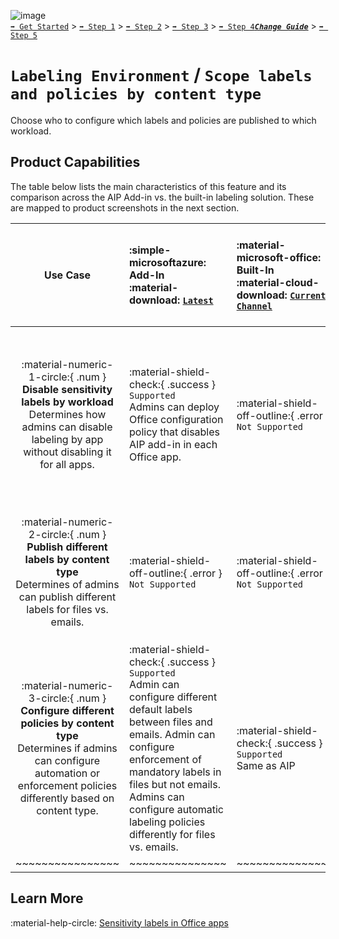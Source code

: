 ![image](https://user-images.githubusercontent.com/43501191/195164735-920ec45a-cd2c-41a1-9d22-6a557ca9ddc3.png)<br>
[`➡️ Get Started`](../../GetStarted.md) > [`➡️ Step 1`](../../AIP2MIPStep1.md) > [`➡️ Step 2`](../../AIP2MIPStep2.md) > [`➡️ Step 3`](../../AIP2MIPStep3.md) > [`➡️ Step 4`](../../AIP2MIPStep4.md)[***`Change Guide`***](../../CompareAIP2MIP.md) > [`➡️ Step 5`](../../AIP2MIPStep5.md)


# `Labeling Environment` / `Scope labels and policies by content type`

Choose who to configure which labels and policies are published to which workload.

## Product Capabilities
The table below lists the main characteristics of this feature and its comparison across the AIP Add-in vs. the built-in labeling solution. These are mapped to product screenshots in the next section. 

| Use Case  | :simple-microsoftazure: Add-In<br>:material-download: [`Latest`](https://learn.microsoft.com/en-us/azure/information-protection/rms-client/unifiedlabelingclient-version-release-history)| :material-microsoft-office: Built-In<br>:material-cloud-download: [`Current Channel`](https://learn.microsoft.com/en-us/microsoft-365/compliance/sensitivity-labels-office-apps#support-for-sensitivity-label-capabilities-in-apps) | :material-microsoft-office: Built-In<br>:material-calendar-clock: `Coming Soon` |
| :---: | :---- | :---- | :---- | 
| :material-numeric-1-circle:{ .num  } **Disable sensitivity labels by workload** <br>Determines how admins can disable labeling by app without disabling it for all apps. | :material-shield-check:{ .success } `Supported`<br>Admins can deploy Office configuration policy that disables AIP add-in in each Office app. | :material-shield-off-outline:{ .error } `Not Supported` |  :material-dev-to:{ .development  } `In Development`<br>Admins can configure a workload without sensitivity labels to disable labeling in that app. |
| :material-numeric-2-circle:{ .num  } **Publish different labels by content type** <br>Determines of admins can publish different labels for files vs. emails. | :material-shield-off-outline:{ .error } `Not Supported` | :material-shield-off-outline:{ .error } `Not Supported` |  :material-dev-to:{ .development  } `In Development`<br>Admins can configure different labels for files vs. emails. |
| :material-numeric-3-circle:{ .num  } **Configure different policies by content type** <br>Determines if admins can configure automation or enforcement policies differently based on content type. | :material-shield-check:{ .success } `Supported`<br>Admin can configure different default labels between files and emails. Admin can configure enforcement of mandatory labels in files but not emails. Admins can configure automatic labeling policies differently for files vs. emails. | :material-shield-check:{ .success } `Supported`<br>Same as AIP | :material-shield-check:{ .success } `Supported`<br>Same as AIP |
| ~~~~~~~~~~~~~~~~ | ~~~~~~~~~~~~~~~ | ~~~~~~~~~~~~~~~ | 


## Learn More

:material-help-circle: [Sensitivity labels in Office apps](https://learn.microsoft.com/en-us/microsoft-365/compliance/sensitivity-labels-office-apps)


<!-- ============ LINKS =========== -->

[AIPLatest]: https://learn.microsoft.com/en-us/azure/information-protection/rms-client/unifiedlabelingclient-version-release-history
[MIPLatest]: https://learn.microsoft.com/en-us/microsoft-365/compliance/sensitivity-labels-office-apps#support-for-sensitivity-label-capabilities-in-apps
